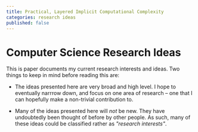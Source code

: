 ```yaml
---
title: Practical, Layered Implicit Computational Complexity
categories: research ideas
published: false
---
```


Computer Science Research Ideas
================================
This is paper documents my current research interests and ideas. 
Two things to keep in mind before reading this are:

- The ideas presented here are very broad and high level. I hope to eventually 
narrrow down, and focus on one area of research – one that I can hopefully 
make a non-trivial contribution to.

- Many of the ideas presented here will *not* be new. They have undoubtedly 
been thought of before by other people. As such, many of these ideas could be 
classified rather as *"research interests"*.

